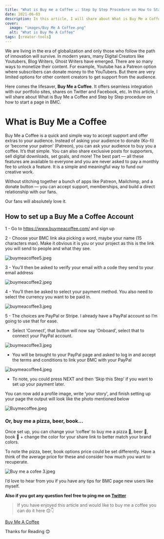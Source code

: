 ```yaml
---
title: "What is Buy me a Coffee ☕️: Step by Step Procedure on How to Start a Page"
date: 2021-06-03
description: In this article, I will share about What is Buy Me a Coffee and Step by Step procedure on how to start a page in BMC.
cover:
  image: "images/Buy Me A Coffee.png"
  alt: "What is Buy Me A Coffee"
tags: [creator-tools]
---
```


We are living in the era of globalization and only those who follow the path of innovation will survive. In modern years, many Digital Creators like Youtubers, Blog Writers, Ghost Writers have emerged. There are so many ways to monetize their content. For example, Youtube has a Patreon option where subscribers can donate money to the YouTubers. But there are very limited options for other content creators to get support from the audience.

Here comes the lifesaver, **Buy Me a Coffee**. It offers seamless integration with our portfolio sites, shares on Twitter and Facebook, etc. In this article, I will share about What is Buy Me a Coffee and Step by Step procedure on how to start a page in BMC.

# What is Buy Me a Coffee

Buy Me a Coffee is a quick and simple way to accept support and offer extras to your audience. Instead of asking your audience to donate (Ko-fi) or ‘become your patron’ (Patreon), you can ask your audience to buy you a coffee. It’s that simple. You can also share exclusive posts for supporters, sell digital downloads, set goals, and more! The best part — all these features are available to everyone and you are never asked to pay a monthly fee to unlock a feature. It is a simple and meaningful way to fund our creative work.

Without stitching together a bunch of apps like Patreon, Mailchimp, and a donate button — you can accept support, memberships, and build a direct relationship with our fans.

Our fans will absolutely love it.

## How to set up a Buy Me a Coffee Account

1 - Go to https://www.buymeacoffee.com/ and sign up

2 - Choose your BMC link aka picking a word, maybe your name (15 characters max). Make it obvious it is you or your project as this is the link you will send to people and what they see.

![buymeacoffee5.jpeg](https://cdn.hashnode.com/res/hashnode/image/upload/v1622565863665/vILObiy5s.jpeg)

3 - You’ll then be asked to verify your email with a code they send to your email address

![buymeacoffee2.jpeg](https://cdn.hashnode.com/res/hashnode/image/upload/v1622566612917/UGS5yMVgP.jpeg)

4 - You’ll then be asked to select your payment method. You also need to select the currency you want to be paid in.

![buymeacoffee3.jpeg](https://cdn.hashnode.com/res/hashnode/image/upload/v1622607016233/3F8l1Ohzv.jpeg)

5 - The choices are PayPal or Stripe. I already have a PayPal account so I’m going to use that for ease.

- Select ‘Connect’, that button will now say ‘Onboard’, select that to connect your PayPal account.

![buymeacoffee3.jpeg](https://cdn.hashnode.com/res/hashnode/image/upload/v1622566830173/d-IvJnbYl.jpeg)

- You will be brought to your PayPal page and asked to log in and accept the terms and conditions to link your BMC with your PayPal

![buymeacoffee4.jpeg](https://cdn.hashnode.com/res/hashnode/image/upload/v1622566921451/Qy9aCc0xA.jpeg)

- To note, you could press NEXT and then ‘Skip this Step’ if you want to set up your payment later.

You can now add a profile image, write ‘your story', and finish setting up your page the output will look like the photo mentioned below

![Buymecoffee.jpeg](https://cdn.hashnode.com/res/hashnode/image/upload/v1622570104775/IlnL_wjnw.jpeg)

### Or, buy me a pizza, beer, book…

Once set up, you can change your ‘coffee’ to buy me a pizza 🍕, beer 🍺, book 📗 + change the color for your share link to better match your brand colors.

To note the pizza, beer, book options price could be set differently. Have a think of the average price for these and consider how much you want to recuperate.

![Buy me a cofee 3.jpeg](https://cdn.hashnode.com/res/hashnode/image/upload/v1622570667937/493i2ozwz.jpeg)

I’d love to hear from you if you have any tips for BMC page new users like myself.

**Also if you got any question feel free to ping me on [Twitter](https://twitter.com/muthuannamalai_)**

> If you have enjoyed this article and would like to buy me a coffee you can do it here 😊👇

[Buy Me A Coffee](https://www.buymeacoffee.com/muthuannamalai)

Thanks for Reading 😊
